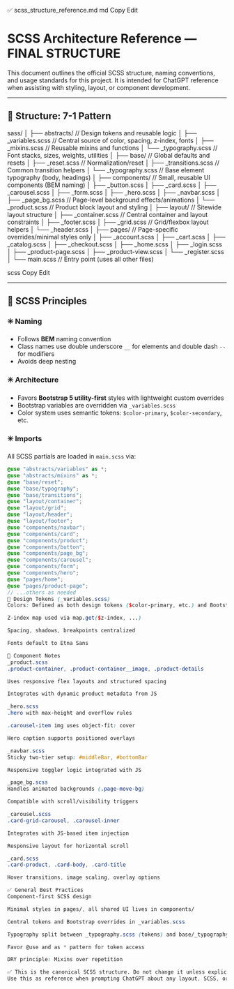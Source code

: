 ✅ scss_structure_reference.md
md
Copy
Edit
# SCSS Architecture Reference — FINAL STRUCTURE

This document outlines the official SCSS structure, naming conventions, and usage standards for this project. It is intended for ChatGPT reference when assisting with styling, layout, or component development.

---

## 📁 Structure: 7-1 Pattern

sass/
│
├── abstracts/ // Design tokens and reusable logic
│ ├── _variables.scss // Central source of color, spacing, z-index, fonts
│ ├── _mixins.scss // Reusable mixins and functions
│ └── _typography.scss // Font stacks, sizes, weights, utilities
│
├── base/ // Global defaults and resets
│ ├── _reset.scss // Normalization/reset
│ ├── _transitions.scss // Common transition helpers
│ └── _typography.scss // Base element typography (body, headings)
│
├── components/ // Small, reusable UI components (BEM naming)
│ ├── _button.scss
│ ├── _card.scss
│ ├── _carousel.scss
│ ├── _form.scss
│ ├── _hero.scss
│ ├── _navbar.scss
│ ├── _page_bg.scss // Page-level background effects/animations
│ └── _product.scss // Product block layout and styling
│
├── layout/ // Sitewide layout structure
│ ├── _container.scss // Central container and layout constraints
│ ├── _footer.scss
│ ├── _grid.scss // Grid/flexbox layout helpers
│ └── _header.scss
│
├── pages/ // Page-specific overrides/minimal styles only
│ ├── _account.scss
│ ├── _cart.scss
│ ├── _catalog.scss
│ ├── _checkout.scss
│ ├── _home.scss
│ ├── _login.scss
│ ├── _product-page.scss
│ ├── _product-view.scss
│ └── _register.scss
│
└── main.scss // Entry point (uses all other files)

scss
Copy
Edit

---

## 🧠 SCSS Principles

### ✳️ Naming
- Follows **BEM** naming convention
- Class names use double underscore `__` for elements and double dash `--` for modifiers
- Avoids deep nesting

### ✳️ Architecture
- Favors **Bootstrap 5 utility-first** styles with lightweight custom overrides
- Bootstrap variables are overridden via `_variables.scss`
- Color system uses semantic tokens: `$color-primary`, `$color-secondary`, etc.

### ✳️ Imports
All SCSS partials are loaded in `main.scss` via:
```scss
@use "abstracts/variables" as *;
@use "abstracts/mixins" as *;
@use "base/reset";
@use "base/typography";
@use "base/transitions";
@use "layout/container";
@use "layout/grid";
@use "layout/header";
@use "layout/footer";
@use "components/navbar";
@use "components/card";
@use "components/product";
@use "components/button";
@use "components/page_bg";
@use "components/carousel";
@use "components/form";
@use "components/hero";
@use "pages/home";
@use "pages/product-page";
// ...others as needed
🎨 Design Tokens (_variables.scss)
Colors: Defined as both design tokens ($color-primary, etc.) and Bootstrap overrides ($primary, $secondary, etc.)

Z-index map used via map.get($z-index, ...)

Spacing, shadows, breakpoints centralized

Fonts default to Etna Sans

🧩 Component Notes
_product.scss
.product-container, .product-container__image, .product-details

Uses responsive flex layouts and structured spacing

Integrates with dynamic product metadata from JS

_hero.scss
.hero with max-height and overflow rules

.carousel-item img uses object-fit: cover

Hero caption supports positioned overlays

_navbar.scss
Sticky two-tier setup: #middleBar, #bottomBar

Responsive toggler logic integrated with JS

_page_bg.scss
Handles animated backgrounds (.page-move-bg)

Compatible with scroll/visibility triggers

_carousel.scss
.card-grid-carousel, .carousel-inner

Integrates with JS-based item injection

Responsive layout for horizontal scroll

_card.scss
.card-product, .card-body, .card-title

Hover transitions, image scaling, overlay options

✅ General Best Practices
Component-first SCSS design

Minimal styles in pages/, all shared UI lives in components/

Central tokens and Bootstrap overrides in _variables.scss

Typography split between _typography.scss (tokens) and base/_typography.scss (elements)

Favor @use and as * pattern for token access

DRY principle: Mixins over repetition

✅ This is the canonical SCSS structure. Do not change it unless explicitly discussed.
Use this as reference when prompting ChatGPT about any layout, SCSS, or frontend styling task.